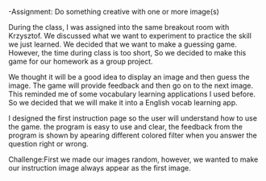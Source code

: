 -Assignment: Do something creative with one or more image(s)

During the class, I was assigned into the same breakout room with Krzysztof. We discussed what we want to experiment to practice the skill we just learned. We decided that we want to make a guessing game.
However, the time during class is too short, So we decided to make this game for our homework as a group project. 

We thought it will be a good idea to display an image and then guess the image. The game will provide feedback and then go on to the next image.
This reminded me of some vocabulary learning applications I used before. So we decided that we will make it into a English vocab learning app.

I designed the first instruction page so the user will understand how to use the game. 
the program is easy to use and clear, the feedback from the program is shown by apearing different colored filter when you answer the question right or wrong.

Challenge:First we made our images random, however, we wanted to make our instruction image always appear as the first image. 


